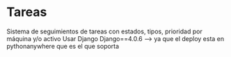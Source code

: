 # Tareas
Sistema de seguimientos de tareas con estados, tipos, prioridad por máquina y/o activo 
Usar Django Django==4.0.6 --> ya que el deploy esta en pythonanywhere que es el que soporta
